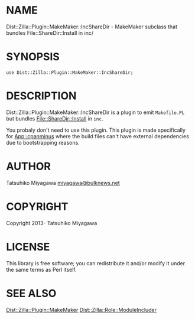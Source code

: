 # NAME

Dist::Zilla::Plugin::MakeMaker::IncShareDir - MakeMaker subclass that bundles File::ShareDir::Install in inc/

# SYNOPSIS

    use Dist::Zilla::Plugin::MakeMaker::IncShareDir;

# DESCRIPTION

Dist::Zilla::Plugin::MakeMaker::IncShareDir is a plugin to emit `Makefile.PL` but
bundles [File::ShareDir::Install](http://search.cpan.org/perldoc?File::ShareDir::Install) in `inc`.

You probaly don't need to use this plugin. This plugin is made
specifically for [App::cpanminus](http://search.cpan.org/perldoc?App::cpanminus) where the build files can't have
external dependencies due to bootstrapping reasons.

# AUTHOR

Tatsuhiko Miyagawa <miyagawa@bulknews.net>

# COPYRIGHT

Copyright 2013- Tatsuhiko Miyagawa

# LICENSE

This library is free software; you can redistribute it and/or modify
it under the same terms as Perl itself.

# SEE ALSO

[Dist::Zilla::Plugin::MakeMaker](http://search.cpan.org/perldoc?Dist::Zilla::Plugin::MakeMaker) [Dist::Zilla::Role::ModuleIncluder](http://search.cpan.org/perldoc?Dist::Zilla::Role::ModuleIncluder)
